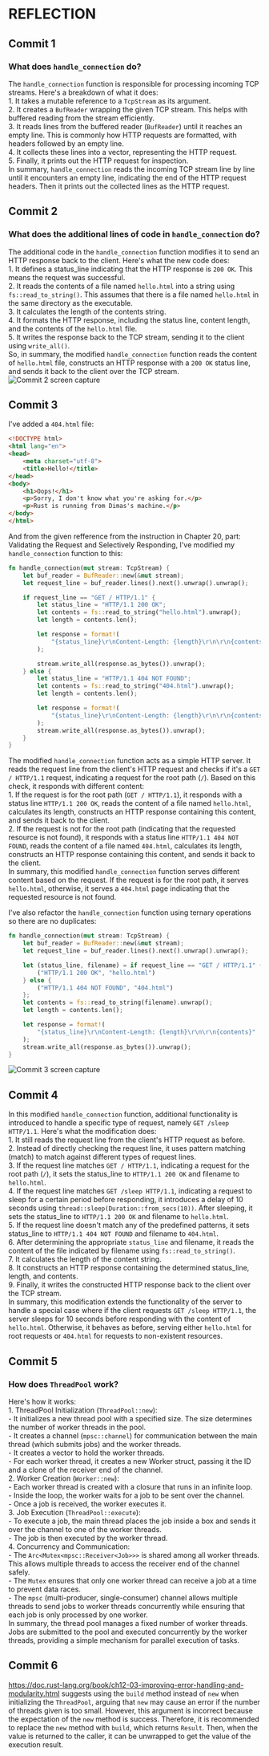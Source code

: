 # REFLECTION  

## Commit 1   
### What does ```handle_connection``` do?  
The ```handle_connection``` function is responsible for processing incoming TCP streams. Here's a breakdown of what it does:  
    1. It takes a mutable reference to a ```TcpStream``` as its argument.  
    2. It creates a ```BufReader``` wrapping the given TCP stream. This helps with buffered reading from the stream efficiently.  
    3. It reads lines from the buffered reader (```BufReader```) until it reaches an empty line. This is commonly how HTTP requests are formatted, with headers followed by an empty line.  
    4. It collects these lines into a vector, representing the HTTP request.  
    5. Finally, it prints out the HTTP request for inspection.  
In summary, ```handle_connection``` reads the incoming TCP stream line by line until it encounters an empty line, indicating the end of the HTTP request headers. Then it prints out the collected lines as the HTTP request.  

## Commit 2  
### What does the additional lines of code in ```handle_connection``` do?  
The additional code in the ```handle_connection``` function modifies it to send an HTTP response back to the client. Here's what the new code does:  
    1. It defines a status_line indicating that the HTTP response is ```200 OK```. This means the request was successful.  
    2. It reads the contents of a file named ```hello.html``` into a string using ```fs::read_to_string()```. This assumes that there is a file named ```hello.html``` in the same directory as the executable.  
    3. It calculates the length of the contents string.  
    4. It formats the HTTP response, including the status line, content length, and the contents of the ```hello.html``` file.  
    5. It writes the response back to the TCP stream, sending it to the client using ```write_all()```.  
So, in summary, the modified ```handle_connection``` function reads the content of ```hello.html``` file, constructs an HTTP response with a ```200 OK``` status line, and sends it back to the client over the TCP stream.  
![Commit 2 screen capture](/assets/images/commit2.png)  

## Commit 3  
I've added a ```404.html``` file:  
```html
<!DOCTYPE html>
<html lang="en">
<head>
    <meta charset="utf-8">
    <title>Hello!</title>
</head>
<body>
    <h1>Oops!</h1>
    <p>Sorry, I don't know what you're asking for.</p>
    <p>Rust is running from Dimas's machine.</p>
</body>
</html>
```  

And from the given refference from the instruction in Chapter 20, part: Validating the Request and Selectively Responding, I've modified my ```handle_connection``` function to this:  
```rust
fn handle_connection(mut stream: TcpStream) { 
    let buf_reader = BufReader::new(&mut stream);
    let request_line = buf_reader.lines().next().unwrap().unwrap();

    if request_line == "GET / HTTP/1.1" {
        let status_line = "HTTP/1.1 200 OK";
        let contents = fs::read_to_string("hello.html").unwrap();
        let length = contents.len();

        let response = format!(
            "{status_line}\r\nContent-Length: {length}\r\n\r\n{contents}"
        );

        stream.write_all(response.as_bytes()).unwrap();
    } else {
        let status_line = "HTTP/1.1 404 NOT FOUND";
        let contents = fs::read_to_string("404.html").unwrap();
        let length = contents.len();

        let response = format!(
            "{status_line}\r\nContent-Length: {length}\r\n\r\n{contents}"
        );
        stream.write_all(response.as_bytes()).unwrap();
    }
}
```  
The modified ```handle_connection``` function acts as a simple HTTP server. It reads the request line from the client's HTTP request and checks if it's a ```GET / HTTP/1.1``` request, indicating a request for the root path (```/```). Based on this check, it responds with different content:  
    1. If the request is for the root path (```GET / HTTP/1.1```), it responds with a status line ```HTTP/1.1 200 OK```, reads the content of a file named ```hello.html```, calculates its length, constructs an HTTP response containing this content, and sends it back to the client.  
    2. If the request is not for the root path (indicating that the requested resource is not found), it responds with a status line ```HTTP/1.1 404 NOT FOUND```, reads the content of a file named ```404.html```, calculates its length, constructs an HTTP response containing this content, and sends it back to the client.  
In summary, this modified ```handle_connection``` function serves different content based on the request. If the request is for the root path, it serves ```hello.html```, otherwise, it serves a ```404.html``` page indicating that the requested resource is not found.  

I've also refactor the ```handle_connection``` function using ternary operations so there are no duplicates:  
```rust
fn handle_connection(mut stream: TcpStream) { 
    let buf_reader = BufReader::new(&mut stream);
    let request_line = buf_reader.lines().next().unwrap().unwrap();

    let (status_line, filename) = if request_line == "GET / HTTP/1.1" {
        ("HTTP/1.1 200 OK", "hello.html")
    } else {
        ("HTTP/1.1 404 NOT FOUND", "404.html")
    };
    let contents = fs::read_to_string(filename).unwrap();
    let length = contents.len();

    let response = format!(
        "{status_line}\r\nContent-Length: {length}\r\n\r\n{contents}"
    );
    stream.write_all(response.as_bytes()).unwrap();
} 
```  
![Commit 3 screen capture](/assets/images/commit3.png)  

## Commit 4  
In this modified ```handle_connection``` function, additional functionality is introduced to handle a specific type of request, namely ```GET /sleep HTTP/1.1```. Here's what the modification does:  
    1. It still reads the request line from the client's HTTP request as before.  
    2. Instead of directly checking the request line, it uses pattern matching (match) to match against different types of request lines.  
    3. If the request line matches ```GET / HTTP/1.1```, indicating a request for the root path (```/```), it sets the status_line to ```HTTP/1.1 200 OK``` and filename to ```hello.html```.  
    4. If the request line matches ```GET /sleep HTTP/1.1```, indicating a request to sleep for a certain period before responding, it introduces a delay of 10 seconds using ```thread::sleep(Duration::from_secs(10))```. After sleeping, it sets the status_line to ```HTTP/1.1 200 OK``` and filename to ```hello.html```.  
    5. If the request line doesn't match any of the predefined patterns, it sets status_line to ```HTTP/1.1 404 NOT FOUND``` and filename to ```404.html```.  
    6. After determining the appropriate ```status_line``` and filename, it reads the content of the file indicated by filename using ```fs::read_to_string()```.  
    7. It calculates the length of the content string.  
    8. It constructs an HTTP response containing the determined status_line, length, and contents.  
    9. Finally, it writes the constructed HTTP response back to the client over the TCP stream.  
In summary, this modification extends the functionality of the server to handle a special case where if the client requests ```GET /sleep HTTP/1.1```, the server sleeps for 10 seconds before responding with the content of ```hello.html```. Otherwise, it behaves as before, serving either ```hello.html``` for root requests or ```404.html``` for requests to non-existent resources.  

## Commit 5  
### How does ```ThreadPool``` work?  
Here's how it works:  
    1. ThreadPool Initialization (```ThreadPool::new```):  
        - It initializes a new thread pool with a specified size. The size determines the number of worker threads in the pool.  
        - It creates a channel (```mpsc::channel```) for communication between the main thread (which submits jobs) and the worker threads.  
        - It creates a vector to hold the worker threads.  
        - For each worker thread, it creates a new Worker struct, passing it the ID and a clone of the receiver end of the channel.  
    2. Worker Creation (```Worker::new```):  
        - Each worker thread is created with a closure that runs in an infinite loop.  
        - Inside the loop, the worker waits for a job to be sent over the channel.  
        - Once a job is received, the worker executes it.  
    3. Job Execution (```ThreadPool::execute```):  
        - To execute a job, the main thread places the job inside a box and sends it over the channel to one of the worker threads.  
        - The job is then executed by the worker thread.  
    4. Concurrency and Communication:  
        - The ```Arc<Mutex<mpsc::Receiver<Job>>>``` is shared among all worker threads. This allows multiple threads to access the receiver end of the channel safely.  
        - The ```Mutex``` ensures that only one worker thread can receive a job at a time to prevent data races.  
        - The ```mpsc``` (multi-producer, single-consumer) channel allows multiple threads to send jobs to worker threads concurrently while ensuring that each job is only processed by one worker.  
In summary, the thread pool manages a fixed number of worker threads. Jobs are submitted to the pool and executed concurrently by the worker threads, providing a simple mechanism for parallel execution of tasks.  

## Commit 6  
https://doc.rust-lang.org/book/ch12-03-improving-error-handling-and-modularity.html suggests using the ```build``` method instead of ```new``` when initializing the ```ThreadPool```, arguing that ```new``` may cause an error if the number of threads given is too small. However, this argument is incorrect because the expectation of the ```new``` method is success. Therefore, it is recommended to replace the ```new``` method with ```build```, which returns ```Result```. Then, when the value is returned to the caller, it can be unwrapped to get the value of the execution result.  